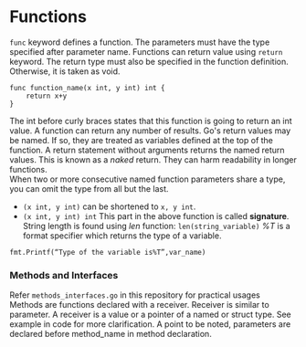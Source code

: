 # Functions
`func` keyword defines a function. The parameters must have the type
specified after parameter name. Functions can return value using `return` keyword.
The return type must also be specified in the function definition. Otherwise,
it is taken as void.
```
func function_name(x int, y int) int {
	return x+y
}
```
The int  before curly braces states that this function is going to return an int value.
A function can return any number of results. Go's return values may be named. If so,
they are treated as variables defined at the top of the function. A return statement
without arguments returns the named return values. This is known as a _naked_ return.
They can harm readability in longer functions.  
When two or more consecutive named function parameters share a type, you can omit the
type from all but the last.
 * `(x int, y int)` can be shortened to `x, y int`.  
 * `(x int, y int) int` This part in the above function is called **signature**.
String length is found using *len* function: `len(string_variable)`
_%T_ is a format specifier which returns the type of a variable.
```
fmt.Printf(“Type of the variable is%T”,var_name)
```

### Methods and Interfaces
Refer `methods_interfaces.go` in this repository for practical usages<br>
Methods are functions declared with a receiver. Receiver is similar to parameter. A receiver is a value or a pointer
of a named or struct type. See example in code for more clarification. A point to be noted, parameters are
declared before method_name in method declaration.
